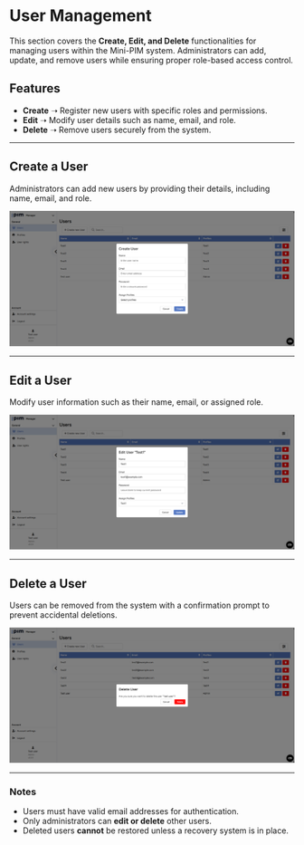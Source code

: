 # User Management  

This section covers the **Create, Edit, and Delete** functionalities for managing users within the Mini-PIM system. Administrators can add, update, and remove users while ensuring proper role-based access control.

## Features  
- **Create** ➝ Register new users with specific roles and permissions.  
- **Edit** ➝ Modify user details such as name, email, and role.  
- **Delete** ➝ Remove users securely from the system.  

---

## Create a User  
Administrators can add new users by providing their details, including name, email, and role.  

![Create User](https://github.com/Richievdheij/Mini-pim/blob/master/public/images/pim/Users/create-user.png?raw=true)  

---

## Edit a User  
Modify user information such as their name, email, or assigned role.  

![Edit User](https://github.com/Richievdheij/Mini-pim/blob/master/public/images/pim/Users/edit-user.png?raw=true)  

---

## Delete a User  
Users can be removed from the system with a confirmation prompt to prevent accidental deletions.  

![Delete User](https://github.com/Richievdheij/Mini-pim/blob/master/public/images/pim/Users/delete-user.png?raw=true)  

---

### Notes  
- Users must have valid email addresses for authentication.  
- Only administrators can **edit or delete** other users.  
- Deleted users **cannot** be restored unless a recovery system is in place.